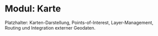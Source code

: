 # Modul: Karte

Platzhalter: Karten-Darstellung, Points-of-Interest, Layer-Management, Routing und Integration externer Geodaten.
